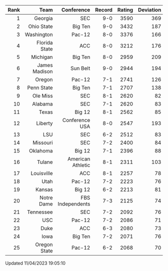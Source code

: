 | Rank  | Team                 | Conference           | Record   | Rating | Deviation |
| ---:  | ---:                 | ---:                 | ---:     | ---:   | ---:      |
| 1     | Georgia              | SEC                  | 9-0      | 3590   | 369       |
| 2     | Ohio State           | Big Ten              | 9-0      | 3432   | 187       |
| 3     | Washington           | Pac-12               | 8-0      | 3376   | 166       |
| 4     | Florida State        | ACC                  | 8-0      | 3212   | 176       |
| 5     | Michigan             | Big Ten              | 8-0      | 2959   | 209       |
| 6     | James Madison        | Sun Belt             | 9-0      | 2944   | 194       |
| 7     | Oregon               | Pac-12               | 7-1      | 2741   | 126       |
| 8     | Penn State           | Big Ten              | 7-1      | 2707   | 138       |
| 9     | Ole Miss             | SEC                  | 8-1      | 2620   | 82        |
| 10    | Alabama              | SEC                  | 7-1      | 2620   | 83        |
| 11    | Texas                | Big 12               | 8-1      | 2562   | 85        |
| 12    | Liberty              | Conference USA       | 8-0      | 2547   | 193       |
| 13    | LSU                  | SEC                  | 6-2      | 2512   | 83        |
| 14    | Missouri             | SEC                  | 7-2      | 2400   | 84        |
| 15    | Oklahoma             | Big 12               | 7-1      | 2396   | 88        |
| 16    | Tulane               | American Athletic    | 8-1      | 2311   | 103       |
| 17    | Louisville           | ACC                  | 8-1      | 2257   | 78        |
| 18    | Utah                 | Pac-12               | 7-2      | 2223   | 76        |
| 19    | Kansas               | Big 12               | 6-2      | 2213   | 81        |
| 20    | Notre Dame           | FBS Independents     | 7-3      | 2125   | 74        |
| 21    | Tennessee            | SEC                  | 7-2      | 2092   | 76        |
| 22    | USC                  | Pac-12               | 7-2      | 2086   | 71        |
| 23    | Duke                 | ACC                  | 6-3      | 2080   | 73        |
| 24    | Iowa                 | Big Ten              | 7-2      | 2071   | 76        |
| 25    | Oregon State         | Pac-12               | 6-2      | 2068   | 70        |

Updated 11/04/2023 19:05:10
